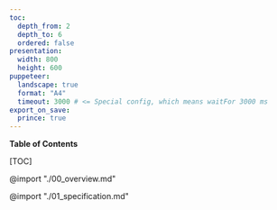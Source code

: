 ```yaml
---
toc:
  depth_from: 2
  depth_to: 6
  ordered: false
presentation:
  width: 800
  height: 600
puppeteer:
  landscape: true
  format: "A4"
  timeout: 3000 # <= Special config, which means waitFor 3000 ms
export_on_save:
  prince: true
---
```


<link rel="stylesheet" href="custom.less">


**Table of Contents**

[TOC]

<div style="page-break-before:always"></div>

@import "./00_overview.md"

<div style="page-break-before:always"></div>

@import "./01_specification.md"
